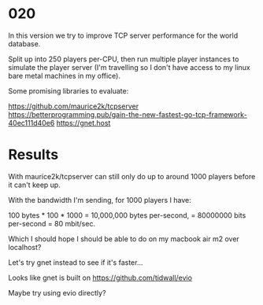 # 020

In this version we try to improve TCP server performance for the world database.

Split up into 250 players per-CPU, then run multiple player instances to simulate the player server (I'm travelling so I don't have access to my linux bare metal machines in my office).

Some promising libraries to evaluate:

https://github.com/maurice2k/tcpserver
https://betterprogramming.pub/gain-the-new-fastest-go-tcp-framework-40ec111d40e6
https://gnet.host

# Results

With maurice2k/tcpserver can still only do up to around 1000 players before it can't keep up.

With the bandwidth I'm sending, for 1000 players I have:

100 bytes * 100 * 1000 = 10,000,000 bytes per-second, = 80000000 bits per-second = 80 mbit/sec.

Which I should hope I should be able to do on my macbook air m2 over localhost?

Let's try gnet instead to see if it's faster...

Looks like gnet is built on https://github.com/tidwall/evio

Maybe try using evio directly?
